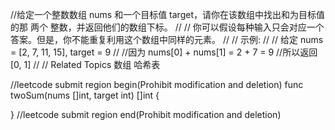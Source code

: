 //给定一个整数数组 nums 和一个目标值 target，请你在该数组中找出和为目标值的那 两个 整数，并返回他们的数组下标。 
//
// 你可以假设每种输入只会对应一个答案。但是，你不能重复利用这个数组中同样的元素。 
//
// 示例: 
//
// 给定 nums = [2, 7, 11, 15], target = 9
//
//因为 nums[0] + nums[1] = 2 + 7 = 9
//所以返回 [0, 1]
// 
// Related Topics 数组 哈希表


//leetcode submit region begin(Prohibit modification and deletion)
func twoSum(nums []int, target int) []int {

}
//leetcode submit region end(Prohibit modification and deletion)

